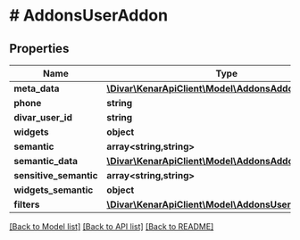 # # AddonsUserAddon

## Properties

Name | Type | Description | Notes
------------ | ------------- | ------------- | -------------
**meta_data** | [**\Divar\KenarApiClient\Model\AddonsAddonMetaData**](AddonsAddonMetaData.md) |  | [optional]
**phone** | **string** |  | [optional]
**divar_user_id** | **string** |  | [optional]
**widgets** | **object** |  | [optional]
**semantic** | **array<string,string>** |  | [optional]
**semantic_data** | [**\Divar\KenarApiClient\Model\AddonsAddonSemantic**](AddonsAddonSemantic.md) |  | [optional]
**sensitive_semantic** | **array<string,string>** |  | [optional]
**widgets_semantic** | **object** |  | [optional]
**filters** | [**\Divar\KenarApiClient\Model\AddonsUserAddonFilters**](AddonsUserAddonFilters.md) |  | [optional]

[[Back to Model list]](../../README.md#models) [[Back to API list]](../../README.md#endpoints) [[Back to README]](../../README.md)
